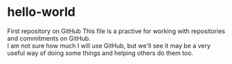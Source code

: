 # hello-world
First repository on GitHub
This file is a practive for working with repositories and commitments on GitHub.  
I am not sure how much I will use GitHub, but we'll see it may be a very useful way of doing some things and helping others do them too.

